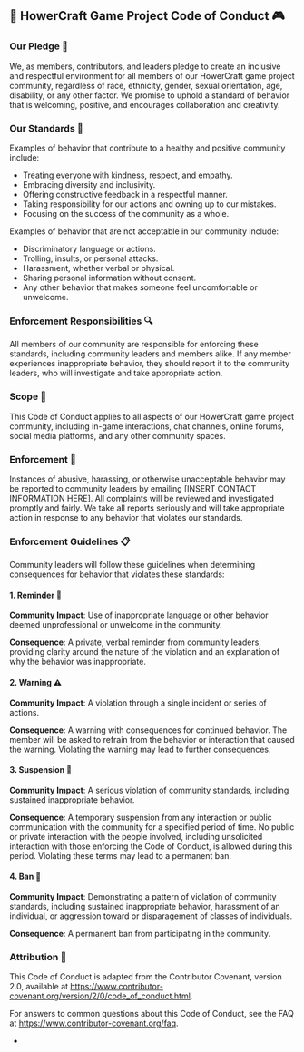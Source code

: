 ## 🚀 HowerCraft Game Project Code of Conduct 🎮

### Our Pledge 💪

We, as members, contributors, and leaders pledge to create an inclusive and respectful environment for all members of our HowerCraft game project community, regardless of race, ethnicity, gender, sexual orientation, age, disability, or any other factor. We promise to uphold a standard of behavior that is welcoming, positive, and encourages collaboration and creativity.

### Our Standards 🌟

Examples of behavior that contribute to a healthy and positive community include:

- Treating everyone with kindness, respect, and empathy.
- Embracing diversity and inclusivity.
- Offering constructive feedback in a respectful manner.
- Taking responsibility for our actions and owning up to our mistakes.
- Focusing on the success of the community as a whole.

Examples of behavior that are not acceptable in our community include:

- Discriminatory language or actions.
- Trolling, insults, or personal attacks.
- Harassment, whether verbal or physical.
- Sharing personal information without consent.
- Any other behavior that makes someone feel uncomfortable or unwelcome.

### Enforcement Responsibilities 🔍

All members of our community are responsible for enforcing these standards, including community leaders and members alike. If any member experiences inappropriate behavior, they should report it to the community leaders, who will investigate and take appropriate action.

### Scope 🎯

This Code of Conduct applies to all aspects of our HowerCraft game project community, including in-game interactions, chat channels, online forums, social media platforms, and any other community spaces.

### Enforcement 💪

Instances of abusive, harassing, or otherwise unacceptable behavior may be reported to community leaders by emailing [INSERT CONTACT INFORMATION HERE]. All complaints will be reviewed and investigated promptly and fairly. We take all reports seriously and will take appropriate action in response to any behavior that violates our standards.

### Enforcement Guidelines 📋

Community leaders will follow these guidelines when determining consequences for behavior that violates these standards:

#### 1. Reminder 💭

**Community Impact**: Use of inappropriate language or other behavior deemed unprofessional or unwelcome in the community.

**Consequence**: A private, verbal reminder from community leaders, providing clarity around the nature of the violation and an explanation of why the behavior was inappropriate.

#### 2. Warning ⚠️

**Community Impact**: A violation through a single incident or series of actions.

**Consequence**: A warning with consequences for continued behavior. The member will be asked to refrain from the behavior or interaction that caused the warning. Violating the warning may lead to further consequences.

#### 3. Suspension 🛑

**Community Impact**: A serious violation of community standards, including sustained inappropriate behavior.

**Consequence**: A temporary suspension from any interaction or public communication with the community for a specified period of time. No public or private interaction with the people involved, including unsolicited interaction with those enforcing the Code of Conduct, is allowed during this period. Violating these terms may lead to a permanent ban.

#### 4. Ban 🚫

**Community Impact**: Demonstrating a pattern of violation of community standards, including sustained inappropriate behavior, harassment of an individual, or aggression toward or disparagement of classes of individuals.

**Consequence**: A permanent ban from participating in the community.

### Attribution 🙌

This Code of Conduct is adapted from the Contributor Covenant, version 2.0, available at https://www.contributor-covenant.org/version/2/0/code_of_conduct.html. 

For answers to common questions about this Code of Conduct, see the FAQ at https://www.contributor-covenant.org/faq.

-
